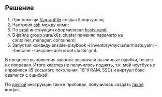 ## Решение
1. При помощи [Vagrantfile](https://github.com/Probablyall/12.4/blob/main/Vagrantfile) создал 5 виртуалок;
2. Настроил [ssh](https://myadventuresincoding.wordpress.com/2011/12/22/linux-how-to-ssh-between-two-linux-computers-without-needing-a-password/) между ними;
3. По [этой](https://github.com/kubernetes-sigs/kubespray) инструкции сформировал [hosts.yaml](https://github.com/Probablyall/12.4/blob/main/hosts.yaml);
4. В файле group_vars/k8s_cluster поменял параметр на container_manager: containerd;
5. Запустил команду ansible-playbook -i inventory/mycluster/hosts.yaml  --become --become-user=root cluster.yml.

В процессе выполнения запроса возникали различные ошибки, но все их поправил. Итого кластер не получилось поднять, т.к. мой ноутбук не справился (i5 восьмого поколения, 16Гб RAM, SSD) и виртуал бокс свалился с ошибкой.


По [другой](https://rebrainme.com/blog/kubernetes/sozdanie-klastera-kubernetes-na-vps-s-pomoshhyu-kubespray/) инструкции также пробовал, получилось создать [такой](https://github.com/Probablyall/12.4/blob/main/hosts.ini) конфиг. 
